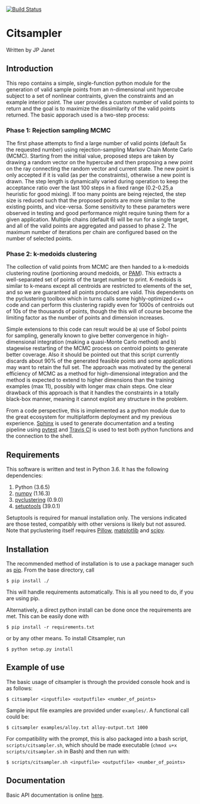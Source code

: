 [![Build Status](https://travis-ci.org/jpjanet/citsampler.svg?branch=master)](https://travis-ci.org/jpjanet/citsampler)

Citsampler
==========
Written by JP Janet

Introduction
------------
This repo contains a simple, single-function python module for the generation of valid sample points from an n-dimensional unit hypercube subject to a set of nonlinear contraints, given the constraints and an example interior point. The user provides a custom number of valid points to return and the goal is to maximize the dissimilarity of the valid points returned. The basic apporach used is a two-step process:

### Phase 1: Rejection sampling MCMC
The first phase attempts to find a large number of valid points (default 5x the requested number) using rejection-sampling Markov Chain Monte Carlo (MCMC). Starting from the initial value, proposed steps are taken by drawing a random vector on the hypercube and then proposing a new point on the ray connecting the random vector and current state. The new point is only accepted if it is valid (as per the constraints), otherwise a new point is drawn. The step length is dynamically varied during operation to keep the acceptance ratio over the last 100 steps in a fixed range (0.2-0.25,a heuristic for good mixing). If too many points are being rejected, the step size is reduced such that the proposed points are more similar to the existing points, and vice-versa. Some sensitivity to these parameters were observed in testing and good performance might require tuning them for a given application. Multiple chains (default 6) will be run for a single target, and all of the valid points are aggregated and passed to phase 2. The maximum number of iterations per chain are configured based on the number of selected points. 

### Phase 2: k-medoids clustering
The collection of valid points from MCMC are then handed to a k-medoids clustering routine (portioning around medoids, or [PAM](https://en.wikipedia.org/wiki/K-medoids)). This extracts a well-separated set of points of the target number to print. K-medoids is similar to k-means except all centroids are restricted to elements of the set, and so we are guaranteed all points produced are valid. This dependents on the pyclustering toolbox which in turns calls some highly-optimized c++ code and can perform this clustering rapidly even for 1000s of centroids out of 10s of the thousands of points, though the this will of course become the limiting factor as the number of points and dimension increases.

Simple extensions to this code can result would be a) use of Sobol points for sampling, generally known to give better convergence in high-dimensional integration (making a quasi-Monte Carlo method) and b) stagewise restarting of the MCMC process on centroid points to generate better coverage. Also it should be pointed out that this script currently discards about 90% of the generated feasible points and some applications may want to retain the full set. The approach was motivated by the general efficiency of MCMC as a method for high-dimensional integration and the method is expected to extend to higher dimensions than the training examples (max 11), possibly with longer max chain steps. One clear drawback of this approach is that it handles the constraints in a totally black-box manner, meaning it cannot exploit any structure in the problem.

From a code perspective, this is implemented as a python module due to the great ecosystem for multiplatform  deployment and my previous experience. [Sphinx](http://www.sphinx-doc.org/en/master/) is used to generate documentation and a testing pipeline using [pytest](https://docs.pytest.org/en/latest/) and [Travis CI](https://travis-ci.org/) is used to test both python functions and the connection to the shell. 


Requirements
------------
This software is written and test in Python 3.6. It has the following dependencies:

1) Python (3.6.5)
2) [numpy](https://www.numpy.org/) (1.16.3)
3) [pyclustering](https://github.com/annoviko/pyclustering) (0.9.0)
4) [setuptools](https://pypi.org/project/setuptools/) (39.0.1)

Setuptools is required for manual installation only. The versions indicated are those tested, compatibly with other versions is likely but not assured. Note that pyclustering itself requires [Pillow](https://pillow.readthedocs.io/en/stable/), [matplotlib](https://matplotlib.org/) and [scipy](https://www.scipy.org/).


Installation 
------------
The recommended method of installation is to use a package manager such as [pip](https://pypi.org/project/pip/). From the base directory, call

`$ pip install ./`

This will handle requirements automatically. This is all you need to do, if you are using pip.

Alternatively, a direct python install can be done once the requirements are met. This can be easily done with

`$ pip install -r requirements.txt`

or by any other means. To install Citsampler, run

`$ python setup.py install`



Example of use
--------------
The basic usage of citsampler is through the provided console hook and is as follows:

`$ citsampler <inputfile> <outputfile> <number_of_points>`

Sample input file examples are provided under `examples/`. A functional call could be:

`$ citsampler examples/alloy.txt alloy-output.txt 1000`
  
For compatibility  with the prompt, this is also packaged into a bash script, `scripts/citsampler.sh`, which should be made executable (`chmod u+x scripts/citsampler.sh` in Bash) and then run with:
 
`$ scripts/citsampler.sh <inputfile> <outputfile> <number_of_points>`
 

Documentation
-------------
Basic API documentation is online [here](https://citsampler.readthedocs.io/en/latest/).


